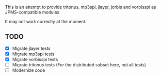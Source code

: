 This is an attempt to provide tritonus, mp3spi, jlayer, jorbis and vorbisspi as JPMS-compatible modules.

It may not work correctly at the moment.

## TODO

- [x] Migrate jlayer tests
- [x] Migrate mp3spi tests
- [x] Migrate vorbisspi tests
- [ ] Migrate tritonus tests (For the distributed subset here, not all tests)
- [ ] Modernize code
